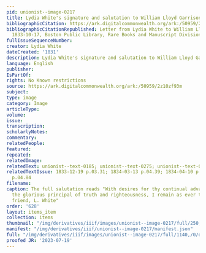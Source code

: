 ```yaml
---
pid: unionist--image-0217
title: Lydia White's signature and salutation to William Lloyd Garrison 1831
bibliographicCitation: https://ark.digitalcommonwealth.org/ark:/50959/2z10zf93m
bibliographicCitationRepublished: Letter from Lydia White to William Lloyd Garrison,
  1833-10-17, Boston Public Library, Rare Books and Manuscript Division
fullIssueSequenceNumber: 
creator: Lydia White
dateCreated: '1831'
description: Lydia White's signature and salutation to William Lloyd Garrison 1831
language: English
publisher: 
IsPartOf: 
rights: No Known restrictions
source: https://ark.digitalcommonwealth.org/ark:/50959/2z10zf93m
subject: 
type: image
category: Image
articleType: 
volume: 
issue: 
transcription: 
scholarlyNotes: 
commentary: 
relatedPeople: 
featured: 
repeated: 
relatedImage: 
relatedText: unionist--text-0185; unionist--text-0275; unionist--text-0352; unionist--text-0385
relatedTextIssue: 1833-12-19 p.03.31; 1834-03-13 p.04.39; 1834-04-10 p.03.52; 1834-04-10
  p.04.84
filename: 
caption: The full salutation reads "With desires for thy continual advancement in
  the glorious principal of truth and righteousness, I remain as ever thy sincere
  friend, L. White"
order: '628'
layout: items_item
collection: items
thumbnail: "/img/derivatives/iiif/images/unionist--image-0217/full/250,/0/default.jpg"
manifest: "/img/derivatives/iiif/unionist--image-0217/manifest.json"
full: "/img/derivatives/iiif/images/unionist--image-0217/full/1140,/0/default.jpg"
proofed JR: '2023-07-19'
---
```

